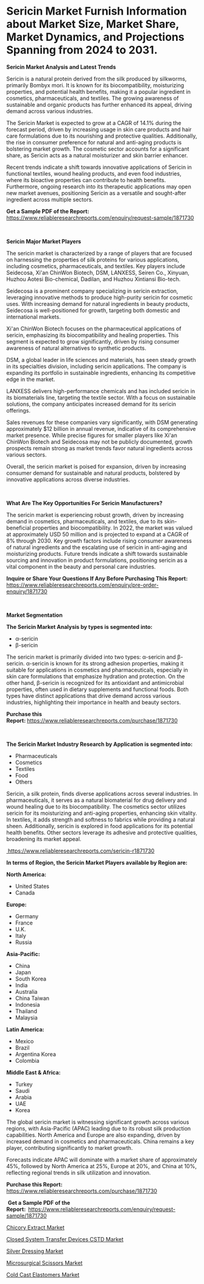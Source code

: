 <p><h1>Sericin Market Furnish Information about Market Size, Market Share, Market Dynamics, and Projections Spanning from 2024 to 2031.</h1></p><p><strong>Sericin Market Analysis and Latest Trends</strong></p>
<p><p>Sericin is a natural protein derived from the silk produced by silkworms, primarily Bombyx mori. It is known for its biocompatibility, moisturizing properties, and potential health benefits, making it a popular ingredient in cosmetics, pharmaceuticals, and textiles. The growing awareness of sustainable and organic products has further enhanced its appeal, driving demand across various industries.</p><p>The Sericin Market is expected to grow at a CAGR of 14.1% during the forecast period, driven by increasing usage in skin care products and hair care formulations due to its nourishing and protective qualities. Additionally, the rise in consumer preference for natural and anti-aging products is bolstering market growth. The cosmetic sector accounts for a significant share, as Sericin acts as a natural moisturizer and skin barrier enhancer.</p><p>Recent trends indicate a shift towards innovative applications of Sericin in functional textiles, wound healing products, and even food industries, where its bioactive properties can contribute to health benefits. Furthermore, ongoing research into its therapeutic applications may open new market avenues, positioning Sericin as a versatile and sought-after ingredient across multiple sectors.</p></p>
<p><strong>Get a Sample PDF of the Report:&nbsp;</strong> <a href="https://www.reliableresearchreports.com/enquiry/request-sample/1871730?utm_campaign=113&utm_medium=2&utm_source=Github&utm_content=ia&utm_term=07112024&utm_id=sericin">https://www.reliableresearchreports.com/enquiry/request-sample/1871730</a></p>
<p>&nbsp;</p>
<p><strong>Sericin Major Market Players</strong></p>
<p><p>The sericin market is characterized by a range of players that are focused on harnessing the properties of silk proteins for various applications, including cosmetics, pharmaceuticals, and textiles. Key players include Seidecosa, Xi'an ChinWon Biotech, DSM, LANXESS, Seiren Co., Xinyuan, Huzhou Aotesi Bio-chemical, Dadilan, and Huzhou Xintiansi Bio-tech.</p><p>Seidecosa is a prominent company specializing in sericin extraction, leveraging innovative methods to produce high-purity sericin for cosmetic uses. With increasing demand for natural ingredients in beauty products, Seidecosa is well-positioned for growth, targeting both domestic and international markets.</p><p>Xi'an ChinWon Biotech focuses on the pharmaceutical applications of sericin, emphasizing its biocompatibility and healing properties. This segment is expected to grow significantly, driven by rising consumer awareness of natural alternatives to synthetic products.</p><p>DSM, a global leader in life sciences and materials, has seen steady growth in its specialties division, including sericin applications. The company is expanding its portfolio in sustainable ingredients, enhancing its competitive edge in the market.</p><p>LANXESS delivers high-performance chemicals and has included sericin in its biomaterials line, targeting the textile sector. With a focus on sustainable solutions, the company anticipates increased demand for its sericin offerings.</p><p>Sales revenues for these companies vary significantly, with DSM generating approximately $12 billion in annual revenue, indicative of its comprehensive market presence. While precise figures for smaller players like Xi'an ChinWon Biotech and Seidecosa may not be publicly documented, growth prospects remain strong as market trends favor natural ingredients across various sectors.</p><p>Overall, the sericin market is poised for expansion, driven by increasing consumer demand for sustainable and natural products, bolstered by innovative applications across diverse industries.</p></p>
<p>&nbsp;</p>
<p><strong>What Are The Key Opportunities For Sericin Manufacturers?</strong></p>
<p><p>The sericin market is experiencing robust growth, driven by increasing demand in cosmetics, pharmaceuticals, and textiles, due to its skin-beneficial properties and biocompatibility. In 2022, the market was valued at approximately USD 50 million and is projected to expand at a CAGR of 8% through 2030. Key growth factors include rising consumer awareness of natural ingredients and the escalating use of sericin in anti-aging and moisturizing products. Future trends indicate a shift towards sustainable sourcing and innovation in product formulations, positioning sericin as a vital component in the beauty and personal care industries.</p></p>
<p><strong>Inquire or Share Your Questions If Any Before Purchasing This Report:</strong> <a href="https://www.reliableresearchreports.com/enquiry/pre-order-enquiry/1871730?utm_campaign=113&utm_medium=2&utm_source=Github&utm_content=ia&utm_term=07112024&utm_id=sericin">https://www.reliableresearchreports.com/enquiry/pre-order-enquiry/1871730</a></p>
<p>&nbsp;</p>
<p><strong>Market Segmentation</strong></p>
<p><strong>The Sericin Market Analysis by types is segmented into:</strong></p>
<p><ul><li>α-sericin</li><li>β-sericin</li></ul></p>
<p><p>The sericin market is primarily divided into two types: α-sericin and β-sericin. α-sericin is known for its strong adhesion properties, making it suitable for applications in cosmetics and pharmaceuticals, especially in skin care formulations that emphasize hydration and protection. On the other hand, β-sericin is recognized for its antioxidant and antimicrobial properties, often used in dietary supplements and functional foods. Both types have distinct applications that drive demand across various industries, highlighting their importance in health and beauty sectors.</p></p>
<p><strong>Purchase this Report:&nbsp;</strong><a href="https://www.reliableresearchreports.com/purchase/1871730?utm_campaign=113&utm_medium=2&utm_source=Github&utm_content=ia&utm_term=07112024&utm_id=sericin">https://www.reliableresearchreports.com/purchase/1871730</a></p>
<p>&nbsp;</p>
<p><strong>The Sericin Market Industry Research by Application is segmented into:</strong></p>
<p><ul><li>Pharmaceuticals</li><li>Cosmetics</li><li>Textiles</li><li>Food</li><li>Others</li></ul></p>
<p><p>Sericin, a silk protein, finds diverse applications across several industries. In pharmaceuticals, it serves as a natural biomaterial for drug delivery and wound healing due to its biocompatibility. The cosmetics sector utilizes sericin for its moisturizing and anti-aging properties, enhancing skin vitality. In textiles, it adds strength and softness to fabrics while providing a natural sheen. Additionally, sericin is explored in food applications for its potential health benefits. Other sectors leverage its adhesive and protective qualities, broadening its market appeal.</p></p>
<p><a href="https://www.reliableresearchreports.com/sericin-r1871730?utm_campaign=113&utm_medium=2&utm_source=Github&utm_content=ia&utm_term=07112024&utm_id=sericin">&nbsp;https://www.reliableresearchreports.com/sericin-r1871730</a></p>
<p><strong>In terms of Region, the Sericin Market Players available by Region are:</strong></p>
<p>
    <p> <strong> North America: </strong>
        <ul>
            <li>United States</li>
            <li>Canada</li>
        </ul>
        </p> 
    <p> <strong> Europe: </strong>
        <ul>
            <li>Germany</li>
            <li>France</li>
            <li>U.K.</li>
            <li>Italy</li>
            <li>Russia</li>
        </ul>
        </p> 
    <p> <strong> Asia-Pacific: </strong>
        <ul>
            <li>China</li>
            <li>Japan</li>
            <li>South Korea</li>
            <li>India</li>
            <li>Australia</li>
            <li>China Taiwan</li>
            <li>Indonesia</li>
            <li>Thailand</li>
            <li>Malaysia</li>
        </ul>
        </p> 
    <p> <strong> Latin America: </strong>
        <ul>
            <li>Mexico</li>
            <li>Brazil</li>
            <li>Argentina Korea</li>
            <li>Colombia</li>
        </ul>
        </p> 
    <p> <strong> Middle East & Africa: </strong>
        <ul>
            <li>Turkey</li>
            <li>Saudi</li>
            <li>Arabia</li>
            <li>UAE</li>
            <li>Korea</li>
        </ul>
    </p>
    </p>
<p><p>The global sericin market is witnessing significant growth across various regions, with Asia-Pacific (APAC) leading due to its robust silk production capabilities. North America and Europe are also expanding, driven by increased demand in cosmetics and pharmaceuticals. China remains a key player, contributing significantly to market growth. </p><p>Forecasts indicate APAC will dominate with a market share of approximately 45%, followed by North America at 25%, Europe at 20%, and China at 10%, reflecting regional trends in silk utilization and innovation.</p></p>
<p><strong>Purchase this Report: </strong><a href="https://www.reliableresearchreports.com/purchase/1871730?utm_campaign=113&utm_medium=2&utm_source=Github&utm_content=ia&utm_term=07112024&utm_id=sericin">https://www.reliableresearchreports.com/purchase/1871730</a></p>
<p>&nbsp;<strong>Get a Sample PDF of the Report:&nbsp;&nbsp;</strong><a href="https://www.reliableresearchreports.com/enquiry/request-sample/1871730?utm_campaign=113&utm_medium=2&utm_source=Github&utm_content=ia&utm_term=07112024&utm_id=sericin">https://www.reliableresearchreports.com/enquiry/request-sample/1871730</a></p>
<p><strong></strong></p>
<p><p><a href="https://github.com/RuthLucas64/Market-Research-Report-List-1/blob/main/chicory-extract-market.md?utm_campaign=113&utm_medium=2&utm_source=Github&utm_content=ia&utm_term=07112024&utm_id=sericin">Chicory Extract Market</a></p><p><a href="https://issuu.com/reportprime-2/docs/closed-system-transfer-devices-cstd_ee676361f35c72?utm_campaign=113&utm_medium=2&utm_source=Github&utm_content=ia&utm_term=07112024&utm_id=sericin">Closed System Transfer Devices CSTD Market</a></p><p><a href="https://issuu.com/reportprime-2/docs/silver-dressing-market-size-2030.pp_81c304ba22c61b?utm_campaign=113&utm_medium=2&utm_source=Github&utm_content=ia&utm_term=07112024&utm_id=sericin">Silver Dressing Market</a></p><p><a href="https://issuu.com/reportprime-2/docs/microsurgical-scissors-market-size-_1bb2eee2ecfb2a?utm_campaign=113&utm_medium=2&utm_source=Github&utm_content=ia&utm_term=07112024&utm_id=sericin">Microsurgical Scissors Market</a></p><p><a href="https://github.com/NathanColeman327/Market-Research-Report-List-1/blob/main/cold-cast-elastomers-market.md?utm_campaign=113&utm_medium=2&utm_source=Github&utm_content=ia&utm_term=07112024&utm_id=sericin">Cold Cast Elastomers Market</a></p></p>